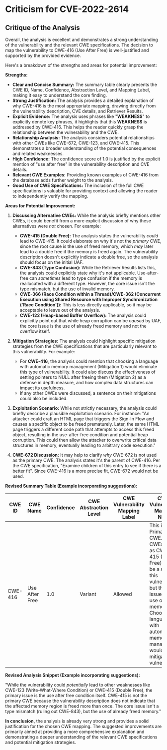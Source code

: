 # Criticism for CVE-2022-2614

## Critique of the Analysis

Overall, the analysis is excellent and demonstrates a strong understanding of the vulnerability and the relevant CWE specifications. The decision to map the vulnerability to CWE-416 (Use After Free) is well-justified and supported by the provided evidence.

Here's a breakdown of the strengths and areas for potential improvement:

**Strengths:**

*   **Clear and Concise Summary:** The summary table clearly presents the CWE ID, Name, Confidence, Abstraction Level, and Mapping Label, making it easy to understand the core finding.
*   **Strong Justification:** The analysis provides a detailed explanation of why CWE-416 is the most appropriate mapping, drawing directly from the vulnerability description, CVE details, and Retriever Results.
*   **Explicit Evidence:** The analysis uses phrases like "**WEAKNESS**" to explicitly denote key phrases, it highlights that this **WEAKNESS** is addressed by CWE-416. This helps the reader quickly grasp the relationship between the vulnerability and the CWE.
*   **Relationship Analysis:** The analysis considers potential relationships with other CWEs like CWE-672, CWE-123, and CWE-415. This demonstrates a broader understanding of the potential consequences and related weaknesses.
*   **High Confidence:** The confidence score of 1.0 is justified by the explicit mention of "use after free" in the vulnerability description and CVE details.
*   **Relevant CWE Examples:** Providing known examples of CWE-416 from the database adds further weight to the analysis.
*   **Good Use of CWE Specifications:** The inclusion of the full CWE specifications is valuable for providing context and allowing the reader to independently verify the mapping.

**Areas for Potential Improvement:**

1.  **Discussing Alternative CWEs:** While the analysis briefly mentions other CWEs, it could benefit from a more explicit discussion of why these alternatives were *not* chosen. For example:

    *   **CWE-415 (Double Free):**  The analysis states the vulnerability *could* lead to CWE-415.  It could elaborate on why it's not the *primary* CWE, since the root cause is the use of freed memory, which *may* later lead to a double free if the memory is freed again. The vulnerability description doesn't explicitly indicate a double free, so the analysis should focus on the initial UAF.
    *   **CWE-843 (Type Confusion):** While the Retriever Results lists this, the analysis could explicitly state why it's not applicable. Use-after-free can *sometimes* lead to type confusion if the memory is reallocated with a different type. However, the core issue isn't the type mismatch, but the use of invalid memory.
    *   **CWE-366 (Race Condition within a Thread)/CWE-362 (Concurrent Execution using Shared Resource with Improper Synchronization ('Race Condition')):** This is less directly applicable, so it may be acceptable to leave out of the analysis.
    *   **CWE-122 (Heap-based Buffer Overflow):** The analysis could explicitly point out that while heap corruption can be *caused* by UAF, the core issue is the use of already freed memory and not the overflow itself.

2.  **Mitigation Strategies:** The analysis could highlight specific mitigation strategies from the CWE specifications that are particularly relevant to this vulnerability.  For example:

    *   For **CWE-416**, the analysis could mention that choosing a language with automatic memory management (Mitigation 1) would eliminate this type of vulnerability.  It could also discuss the effectiveness of setting pointers to NULL after freeing them (Mitigation 2) as a defense in depth measure, and how complex data structures can impact its usefulness.
    *   If any other CWEs were discussed, a sentence on their mitigations could also be included.

3.  **Exploitation Scenario:** While not strictly necessary, the analysis could briefly describe a plausible exploitation scenario.  For instance: "An attacker could craft an HTML page that triggers the Sign-In Flow and causes a specific object to be freed prematurely.  Later, the same HTML page triggers a different code path that attempts to access this freed object, resulting in the use-after-free condition and potential heap corruption. This could then allow the attacker to overwrite critical data structures in memory, eventually leading to arbitrary code execution."

4.  **CWE-672 Discussion:** It may help to clarify *why* CWE-672 is not used as the primary CWE. The analysis states it's the parent of CWE-416. Per the CWE specification, "Examine children of this entry to see if there is a better fit". Since CWE-416 is a more precise fit, CWE-672 would not be used.

**Revised Summary Table (Example incorporating suggestions):**

| CWE ID | CWE Name | Confidence | CWE Abstraction Level | CWE Vulnerability Mapping Label | CWE-Vulnerability Mapping Notes |
|---|---|---|---|---|---|
| CWE-416 | Use After Free | 1.0 | Variant | Allowed | This is the Primary CWE. Other CWEs, such as CWE-415 (Double Free), could be a *result* of this vulnerability, but the core issue is the use of freed memory. Choosing a language with automatic memory management would mitigate this vulnerability. |

**Revised Analysis Snippet (Example incorporating suggestions):**

"While the vulnerability could *potentially* lead to other weaknesses like CWE-123 (Write-What-Where Condition) or CWE-415 (Double Free), the primary issue is the use after free condition itself.  CWE-415 is not the primary CWE because the vulnerability description does not indicate that the affected memory region is freed more than once. The core issue isn't a type mismatch (ruling out CWE-843), but the use of already freed memory."

**In conclusion,** the analysis is already very strong and provides a solid justification for the chosen CWE mapping. The suggested improvements are primarily aimed at providing a more comprehensive explanation and demonstrating a deeper understanding of the relevant CWE specifications and potential mitigation strategies.